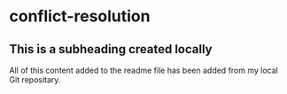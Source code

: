 # conflict-resolution

## This is a subheading created locally

All of this content added to the readme file has been added from my local Git repositary. 
